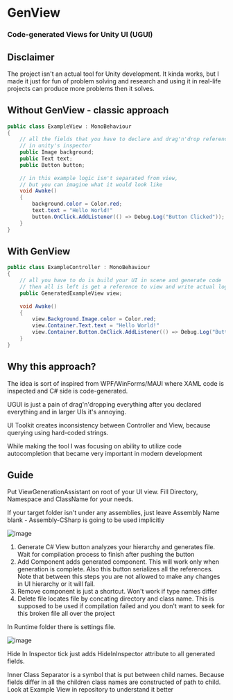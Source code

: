 ﻿# GenView

### Code-generated Views for Unity UI (UGUI)

## Disclaimer

The project isn't an actual tool for Unity development. It kinda works, but I made it just for fun of problem solving and research and using it in real-life projects 
can produce more problems then it solves.  

## Without GenView - classic approach

```csharp
public class ExampleView : MonoBehaviour
{
    // all the fields that you have to declare and drag'n'drop references
    // in unity's inspector
    public Image background;
    public Text text;
    public Button button;
    
    // in this example logic isn't separated from view, 
    // but you can imagine what it would look like
    void Awake()
    {
        background.color = Color.red;
        text.text = "Hello World!"
        button.OnClick.AddListener(() => Debug.Log("Button Clicked"));
    }
}
```

## With GenView

```csharp
public class ExampleController : MonoBehaviour
{
    // all you have to do is build your UI in scene and generate code
    // then all is left is get a reference to view and write actual logic 
    public GeneratedExampleView view;
    
    void Awake()
    {
        view.Background.Image.color = Color.red;
        view.Container.Text.text = "Hello World!"
        view.Container.Button.OnClick.AddListener(() => Debug.Log("Button Clicked"));
    }
}
```

## Why this approach?

The idea is sort of inspired from WPF/WinForms/MAUI where XAML code is inspected and C# side is code-generated.

UGUI is just a pain of drag'n'dropping everything after you declared everything and in larger UIs it's annoying.

UI Toolkit creates inconsistency between Controller and View, because querying using hard-coded strings.

While making the tool I was focusing on ability to utilize code autocompletion that became very important in modern development 

## Guide

Put ViewGenerationAssistant on root of your UI view. Fill Directory, Namespace and ClassName for your needs. 

If your target folder isn't under any assemblies, just leave Assembly Name blank - Assembly-CSharp is going to be used implicitly

![image](https://github.com/DavidNightinga1e/GenView/assets/43321460/675042e2-f5e2-4257-8b2b-14ddcddc8207)

1. Generate C# View button analyzes your hierarchy and generates file. Wait for compilation process to finish after pushing the button
2. Add Component adds generated component. This will work only when generation is complete. Also this button serializes all the references. Note that between this steps you are not allowed to make any changes in UI hierarchy or it will fail. 
3. Remove component is just a shortcut. Won't work if type names differ 
4. Delete file locates file by concating directory and class name. This is supposed to be used if compilation failed and you don't want to seek for this broken file all over the project

In Runtime folder there is settings file.

![image](https://github.com/DavidNightinga1e/GenView/assets/43321460/10390eb4-5134-400b-ace6-827a8b61b302)

Hide In Inspector tick just adds HideInInspector attribute to all generated fields. 

Inner Class Separator is a symbol that is put between child names. Because fields differ in all the children class names are constructed of path to child.
Look at Example View in repository to understand it better
